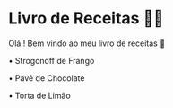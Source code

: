 # Livro de Receitas :man_cook:

Olá ! Bem vindo ao meu livro de receitas :wave:

 • Strogonoff de Frango

 • Pavê de Chocolate

 • Torta de Limão
